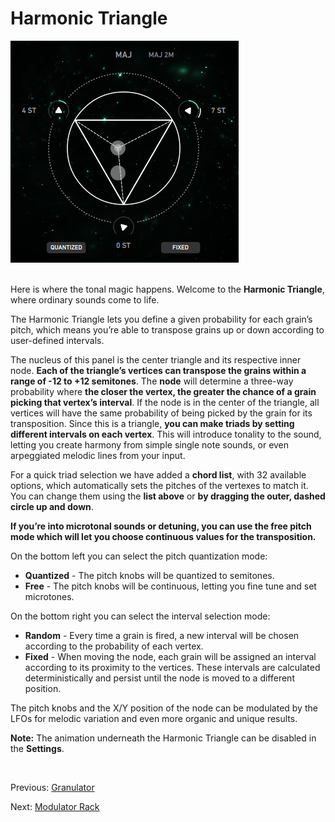 # Harmonic Triangle

<figure style="margin:0; text-align: left;">
<img src="/grfx/images/harmonic-triangle.png" alt="Harmonic Triangle" style="padding: 0px" />
</figure>
<br>

Here is where the tonal magic happens. Welcome to the **Harmonic Triangle**, where ordinary sounds come to life.

The Harmonic Triangle lets you define a given probability for each grain’s pitch, which means you’re able to transpose grains up or down according to user-defined intervals.

The nucleus of this panel is the center triangle and its respective inner node. **Each of the triangle’s vertices can transpose the grains within a range of -12 to +12 semitones**. The **node** will determine a three-way probability where **the closer the vertex, the greater the chance of a grain picking that vertex’s interval**. If the node is in the center of the triangle, all vertices will have the same probability of being picked by the grain for its transposition. Since this is a triangle, **you can make triads by setting different intervals on each vertex**. This will introduce tonality to the sound, letting you create harmony from simple single note sounds, or even arpeggiated melodic lines from your input.

For a quick triad selection we have added a **chord list**, with 32 available options, which automatically sets the pitches of the vertexes to match it. You can change them using the **list above** or **by dragging the outer, dashed circle up and down**.

**If you’re into microtonal sounds or detuning, you can use the free pitch mode which will let you choose continuous values for the transposition.**

On the bottom left you can select the pitch quantization mode:

- **Quantized** - The pitch knobs will be quantized to semitones.
- **Free** - The pitch knobs will be continuous, letting you fine tune and set microtones.

On the bottom right you can select the interval selection mode:

- **Random** - Every time a grain is fired, a new interval will be chosen according to the probability of each vertex.
- **Fixed** - When moving the node, each grain will be assigned an interval according to its proximity to the vertices. These intervals are calculated deterministically and persist until the node is moved to a different position.

The pitch knobs and the X/Y position of the node can be modulated by the LFOs for melodic variation and even more organic and unique results.

**Note:** The animation underneath the Harmonic Triangle can be disabled in the **Settings**.

<br>

Previous: [Granulator](granulator)

Next: [Modulator Rack](modulator-rack)
